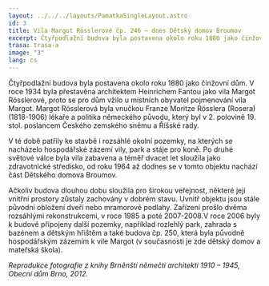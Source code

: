 ```yaml
---
layout: ../../../layouts/PamatkaSingleLayout.astro
id: 3
title: Vila Margot Rösslerové čp. 246 – dnes Dětský domov Broumov
excerpt: Čtyřpodlažní budova byla postavena okolo roku 1880 jako činžovní dům. V roce 1934 byla přestavěna architektem Heinrichem Fantou jako vila Margot Rösslerové, proto se pro dům vžilo u místních obyvatel pojmenování vila Margot. Margot Rösslerová byla vnučkou Franze Moritze Rösslera (Rosera) (1818­­-1906) lékaře a politika německého původu, který byl v 2. polovině 19. stol. poslancem Českého zemského sněmu a Říšské rady.
trasa: trasa-a
image: "3"
lang: cs
---
```


Čtyřpodlažní budova byla postavena okolo roku 1880 jako činžovní dům. V roce 1934 byla přestavěna architektem Heinrichem Fantou jako vila Margot Rösslerové, proto se pro dům vžilo u místních obyvatel pojmenování vila Margot. Margot Rösslerová byla vnučkou Franze Moritze Rösslera (Rosera) (1818­­-1906) lékaře a politika německého původu, který byl v 2. polovině 19. stol. poslancem Českého zemského sněmu a Říšské rady.

V té době patřily ke stavbě i rozsáhlé okolní pozemky, na kterých se nacházelo hospodářské zázemí vily, park a stáje pro koně. Po druhé světové válce byla vila zabavena a téměř dvacet let sloužila jako zdravotnické středisko, od roku 1964 až dodnes se v tomto objektu nachází část Dětského domova Broumov.

Ačkoliv budova dlouhou dobu sloužila pro širokou veřejnost, některé její vnitřní prostory zůstaly zachovány v dobrém stavu. Uvnitř objektu jsou stále původní obložení dveří nebo mramorové podlahy. Zařízení prošlo dvěma rozsáhlými rekonstrukcemi, v roce 1985 a poté 2007-2008.V roce 2006 byly k budově připojeny další pozemky, například rozlehlý park, zahrada s bazénem a dětským hřištěm a také budova čp. 250, která byla původně hospodářským zázemím k vile Margot (v současnosti je zde dětský domov a mateřská škola).

*Reprodukce fotografie z knihy Brněnští němečtí architekti 1910 – 1945, Obecní dům Brno, 2012.*


